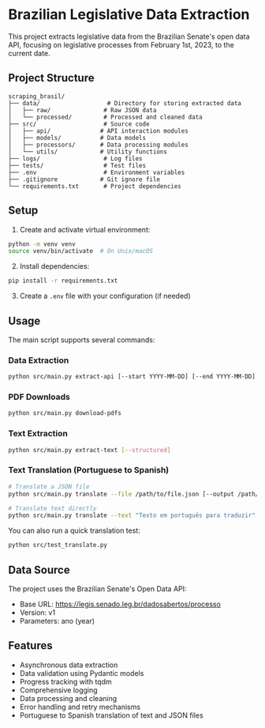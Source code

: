 # Brazilian Legislative Data Extraction

This project extracts legislative data from the Brazilian Senate's open data API, focusing on legislative processes from February 1st, 2023, to the current date.

## Project Structure

```
scraping_brasil/
├── data/                   # Directory for storing extracted data
│   ├── raw/               # Raw JSON data
│   └── processed/         # Processed and cleaned data
├── src/                   # Source code
│   ├── api/              # API interaction modules
│   ├── models/           # Data models
│   ├── processors/       # Data processing modules
│   └── utils/            # Utility functions
├── logs/                  # Log files
├── tests/                 # Test files
├── .env                   # Environment variables
├── .gitignore            # Git ignore file
└── requirements.txt       # Project dependencies
```

## Setup

1. Create and activate virtual environment:
```bash
python -m venv venv
source venv/bin/activate  # On Unix/macOS
```

2. Install dependencies:
```bash
pip install -r requirements.txt
```

3. Create a `.env` file with your configuration (if needed)

## Usage

The main script supports several commands:

### Data Extraction
```bash
python src/main.py extract-api [--start YYYY-MM-DD] [--end YYYY-MM-DD]
```

### PDF Downloads
```bash
python src/main.py download-pdfs
```

### Text Extraction
```bash
python src/main.py extract-text [--structured]
```

### Text Translation (Portuguese to Spanish)
```bash
# Translate a JSON file
python src/main.py translate --file /path/to/file.json [--output /path/to/output.json]

# Translate text directly
python src/main.py translate --text "Texto em português para traduzir"
```

You can also run a quick translation test:
```bash
python src/test_translate.py
```

## Data Source

The project uses the Brazilian Senate's Open Data API:
- Base URL: https://legis.senado.leg.br/dadosabertos/processo
- Version: v1
- Parameters: ano (year)

## Features

- Asynchronous data extraction
- Data validation using Pydantic models
- Progress tracking with tqdm
- Comprehensive logging
- Data processing and cleaning
- Error handling and retry mechanisms
- Portuguese to Spanish translation of text and JSON files
